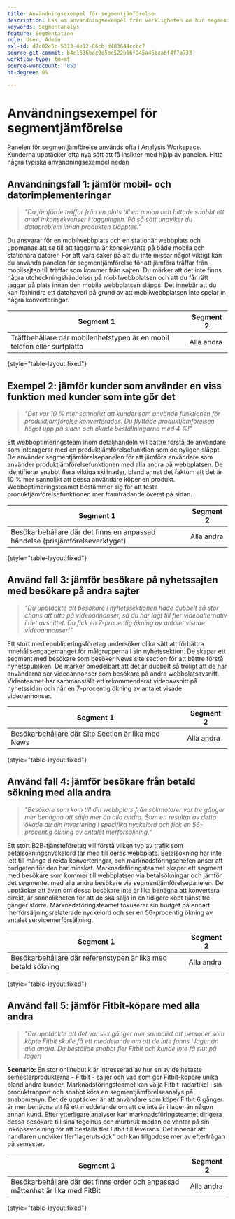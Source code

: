 ```yaml
---
title: Användningsexempel för segmentjämförelse
description: Läs om användningsexempel från verkligheten om hur segmentjämförelsepanelen kan användas för att få insikt i marknadsföringsstrategin.
keywords: Segmentanalys
feature: Segmentation
role: User, Admin
exl-id: d7c02e5c-5313-4e12-86cb-d483644ccbc7
source-git-commit: b4c1636bdc9d5be522b16f945a46beabf4f7a733
workflow-type: tm+mt
source-wordcount: '853'
ht-degree: 0%

---
```


# Användningsexempel för segmentjämförelse

Panelen för segmentjämförelse används ofta i Analysis Workspace. Kunderna upptäcker ofta nya sätt att få insikter med hjälp av panelen. Hitta några typiska användningsexempel nedan

## Användningsfall 1: jämför mobil- och datorimplementeringar

> *&quot;Du jämförde träffar från en plats till en annan och hittade snabbt ett antal inkonsekvenser i taggningen. På så sätt undviker du dataproblem innan produkten släpptes.&quot;*

Du ansvarar för en mobilwebbplats och en stationär webbplats och uppmanas att se till att taggarna är konsekventa på både mobila och stationära datorer. För att vara säker på att du inte missar något viktigt kan du använda panelen för segmentjämförelse för att jämföra träffar från mobilsajten till träffar som kommer från sajten. Du märker att det inte finns några utcheckningshändelser på mobilwebbplatsen och att du får rätt taggar på plats innan den mobila webbplatsen släpps. Det innebär att du kan förhindra ett datahaveri på grund av att mobilwebbplatsen inte spelar in några konverteringar.

| Segment 1 | Segment 2 |
|--- |--- |
| Träffbehållare där mobilenhetstypen är en mobil telefon eller surfplatta | Alla andra |

{style="table-layout:fixed"}


## Exempel 2: jämför kunder som använder en viss funktion med kunder som inte gör det

> *&quot;Det var 10 % mer sannolikt att kunder som använde funktionen för produktjämförelse konverterades. Du flyttade produktjämförelsen högst upp på sidan och ökade beställningarna med 4 %!&quot;*

Ett webboptimeringsteam inom detaljhandeln vill bättre förstå de användare som interagerar med en produktjämförelsefunktion som de nyligen släppt. De använder segmentjämförelsepanelen för att jämföra användare som använder produktjämförelsefunktionen med alla andra på webbplatsen. De identifierar snabbt flera viktiga skillnader, bland annat det faktum att det är 10 % mer sannolikt att dessa användare köper en produkt. Webboptimeringsteamet bestämmer sig för att testa produktjämförelsefunktionen mer framträdande överst på sidan.

| Segment 1 | Segment 2 |
|--- |--- |
| Besökarbehållare där det finns en anpassad händelse (prisjämförelseverktyget) | Alla andra |

{style="table-layout:fixed"}


## Använd fall 3: jämför besökare på nyhetssajten med besökare på andra sajter

> *&quot;Du upptäckte att besökare i nyhetssektionen hade dubbelt så stor chans att titta på videoannonser, så du har lagt till fler videoalternativ i det avsnittet. Du fick en 7-procentig ökning av antalet visade videoannonser!&quot;*

Ett stort mediepubliceringsföretag undersöker olika sätt att förbättra innehållsengagemanget för målgrupperna i sin nyhetssektion. De skapar ett segment med besökare som besöker News site section för att bättre förstå nyhetspubliken. De märker omedelbart att det är dubbelt så troligt att de här användarna ser videoannonser som besökare på andra webbplatsavsnitt. Videoteamet har sammanställt ett rekommenderat videoavsnitt på nyhetssidan och når en 7-procentig ökning av antalet visade videoannonser.

| Segment 1 | Segment 2 |
|--- |--- |
| Besökarbehållare där Site Section är lika med News | Alla andra |

{style="table-layout:fixed"}


## Använd fall 4: jämför besökare från betald sökning med alla andra

> *&quot;Besökare som kom till din webbplats från sökmotorer var tre gånger mer benägna att sälja mer än alla andra. Som ett resultat av detta ökade du din investering i specifika nyckelord och fick en 56-procentig ökning av antalet merförsäljning.&quot;*

Ett stort B2B-tjänsteföretag vill förstå vilken typ av trafik som betalsökningsnyckelord tar med till deras webbplats. Betalsökning har inte lett till många direkta konverteringar, och marknadsföringschefen anser att budgeten för den har minskat. Marknadsföringsteamet skapar ett segment med besökare som kommer till webbplatsen via betalsökningar och jämför det segmentet med alla andra besökare via segmentjämförelsepanelen. De upptäcker att även om dessa besökare inte är lika benägna att konvertera direkt, är sannolikheten för att de ska sälja in en tidigare köpt tjänst tre gånger större. Marknadsföringsteamet fokuserar sin budget på enbart merförsäljningsrelaterade nyckelord och ser en 56-procentig ökning av antalet servicemerförsäljning.

| Segment 1 | Segment 2 |
|--- |--- |
| Besökarbehållare där referenstypen är lika med betald sökning | Alla andra |

{style="table-layout:fixed"}


## Använd fall 5: jämför Fitbit-köpare med alla andra

> *&quot;Du upptäckte att det var sex gånger mer sannolikt att personer som köpte Fitbit skulle få ett meddelande om att de inte fanns i lager än alla andra. Du beställde snabbt fler Fitbit och kunde inte få slut på lager!*

**Scenario:** En stor onlinebutik är intresserad av hur en av de hetaste semesterprodukterna - Fitbit - säljer och vad som gör Fitbit-köpare unika bland andra kunder. Marknadsföringsteamet kan välja Fitbit-radartikel i sin produktrapport och snabbt köra en segmentjämförelseanalys på snabbmenyn. Det de upptäcker är att användare som köper Fitbit 6 gånger är mer benägna att få ett meddelande om att de inte är i lager än någon annan kund. Efter ytterligare analyser kan marknadsföringsteamet dirigera dessa besökare till sina tegelhus och murbruk medan de väntar på sin inköpsavdelning för att beställa fler Fitbit till leverans. Det innebär att handlaren undviker fler&quot;lagerutskick&quot; och kan tillgodose mer av efterfrågan på semester.

| Segment 1 | Segment 2 |
|--- |--- |
| Besökarbehållare där det finns order och anpassad måttenhet är lika med FitBit | Alla andra |

{style="table-layout:fixed"}